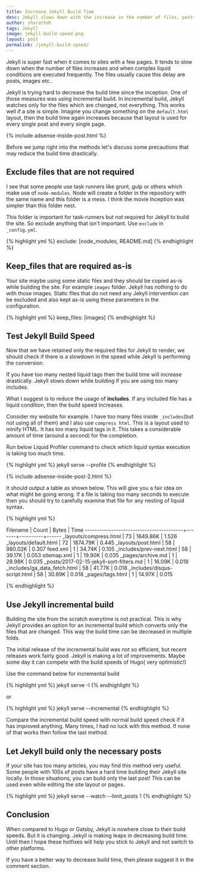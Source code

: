```yaml
---
title: Increase Jekyll Build Time
desc: Jekyll slows down with the increase in the number of files, posts, images etc.. I will be discussing incremental build, keep files and exclude options here. Learn how to decrease Jekyll build time using these methods.
author: sharathdt
tags: Jekyll
image: jekyll-build-speed.png
layout: post
permalink: /jekyll-build-speed/
---
```


Jekyll is super fast when it comes to sites with a few pages. It tends to slow down when the number of files increases and when complex liquid conditions are executed frequently. The files usually cause this delay are posts, images etc.. 

Jekyll is trying hard to decrease the build time since the inception. One of those measures was using incremental build. In incremental build, Jekyll watches only for the files which are changed, not everything. This works well if a site is simple. Imagine you change something on the ``default.html`` layout, then the build time again increases because that layout is used for every single post and every single page.

{% include adsense-inside-post.html %}

Before we jump right into the methods let's discuss some precautions that may reduce the build time drastically.

## Exclude files that are not required
I see that some people use task runners like grunt, gulp or others which make use of ``node-modules``. Node will create a folder in the repository with the same name and this folder is a mess. I think the movie Inception was simpler than this folder nest.

This folder is important for task-runners but not required for Jekyll to build the site. So exclude anything that isn't important. Use ``exclude`` in ``_config.yml``.

{% highlight yml %}
exclude: [node_modules, README.md]
{% endhighlight %}


## Keep_files that are required as-is
Your site maybe using some static files and they should be copied as-is while building the site. For example ``images`` folder. Jekyll has nothing to do with those images. Static files that do not need any Jekyll intervention can be excluded and also kept as-is using these parameters in the configuration.


{% highlight yml %}
keep_files: [images]
{% endhighlight %}

## Test Jekyll Build Speed


Now that we have retained only the required files for Jekyll to render, we should check if there is a slowdown in the speed while Jekyll is performing the conversion.

If you have too many nested liquid tags then the build time will increase drastically. Jekyll slows down while building if you are using too many includes.

What I suggest is to reduce the usage of **includes**. If any included file has a liquid condition, then the build speed increases.

Consider my website for example. I have too many files inside ``_includes``(but not using all of them) and I also use ``compress html``. This is a layout used to minify HTML. It has too many liquid tags in it. This takes a considerable amount of time (around a second) for the completion.

Run below Liquid Profiler command to check which liquid syntax execution is taking too much time.

{% highlight yml %}
jekyll serve --profile
{% endhighlight %}

{% include adsense-inside-post-2.html %}

It should output a table as shown below. This will give you a fair idea on what might be going wrong. If a file is taking too many seconds to execute then you should try to carefully examine that file for any nesting of liquid syntax.

{% highlight yml %}

Filename                                 | Count |    Bytes |  Time
-----------------------------------------+-------+----------+------
_layouts/compress.html                   |    73 | 1649.86K | 1.526
_layouts/default.html                    |    72 | 1874.79K | 0.445
_layouts/post.html                       |    58 |  980.02K | 0.307
feed.xml                                 |     1 |   34.74K | 0.105
_includes/prev-next.html                 |    58 |   39.17K | 0.053
sitemap.xml                              |     1 |   19.90K | 0.035
_pages/archive.md                        |     1 |   28.98K | 0.035
_posts/2017-02-15-jekyll-sort-filters.md |     1 |   16.09K | 0.019
_includes/ga_data_fetch.html             |    58 |   41.77K | 0.018
_includes/disqus-script.html             |    58 |   30.89K | 0.018
_pages/tags.html                         |     1 |   14.97K | 0.015

{% endhighlight %}



## Use Jekyll incremental build
Building the site from the scratch everytime is not practical. This is why Jekyll provides an option for an incremental build which converts only the files that are changed. This way the build time can be decreased in multiple folds.

The initial release of the incremental build was not so efficient, but recent releases work fairly good. Jekyll is making a lot of improvements. Maybe some day it can compete with the build speeds of Hugo( very optimistic!)

Use the command below for incremental build

{% highlight yml %}
jekyll serve -I
{% endhighlight %}

or

{% highlight yml %}
jekyll serve --incremental
{% endhighlight %}


Compare the incremental build speed with normal build speed check if it has improved anything. Many times, I had no luck with this method. If none of that works then follow the last method.

## Let Jekyll build only the necessary posts
If your site has too many articles, you may find this method very useful. Some people with 100s of posts have a hard time building their Jekyll site locally. In those situations, you can build only the last post! This can be used even while editing the site layout or pages.


{% highlight yml %}
jekyll serve --watch --limit_posts 1
{% endhighlight %}


## Conclusion
When compared to Hugo or Gatsby, Jekyll is nowhere close to their build speeds. But it is changing. Jekyll is making leaps in decreasing build time. Until then I hope these hotfixes will help you stick to Jekyll and not switch to other platforms.

If you have a better way to decrease build time, then please suggest it in the comment section.
